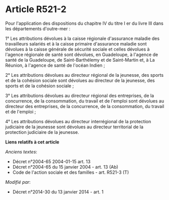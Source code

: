 # Article R521-2

Pour l'application des dispositions du chapitre IV du titre I er du livre III dans les départements d'outre-mer : 

1° Les attributions dévolues à la caisse régionale d'assurance maladie des travailleurs salariés et à la caisse primaire
d'assurance maladie sont dévolues à la caisse générale de sécurité sociale et celles dévolues à l'agence régionale de santé
sont dévolues, en Guadeloupe, à l'agence de santé de la Guadeloupe, de Saint-Barthélemy et de Saint-Martin et, à La Réunion,
à l'agence de santé de l'océan Indien ; 

2° Les attributions dévolues au directeur régional de la jeunesse, des sports et de la cohésion sociale sont dévolues au
directeur de la jeunesse, des sports et de la cohésion sociale ;

3° Les attributions dévolues au directeur régional des entreprises, de la concurrence, de la consommation, du travail et de
l'emploi sont dévolues au directeur des entreprises, de la concurrence, de la consommation, du travail et de l'emploi ; 

4° Les attributions dévolues au directeur interrégional de la protection judiciaire de la jeunesse sont dévolues au
directeur territorial de la protection judiciaire de la jeunesse.

**Liens relatifs à cet article**

_Anciens textes_:

  - Décret n°2004-65 2004-01-15 art. 13
  - Décret n°2004-65 du 15 janvier 2004 - art. 13 (Ab)
  - Code de l'action sociale et des familles - art. R521-3 (T)

_Modifié par_:

  - Décret n°2014-30 du 13 janvier 2014 - art. 1
